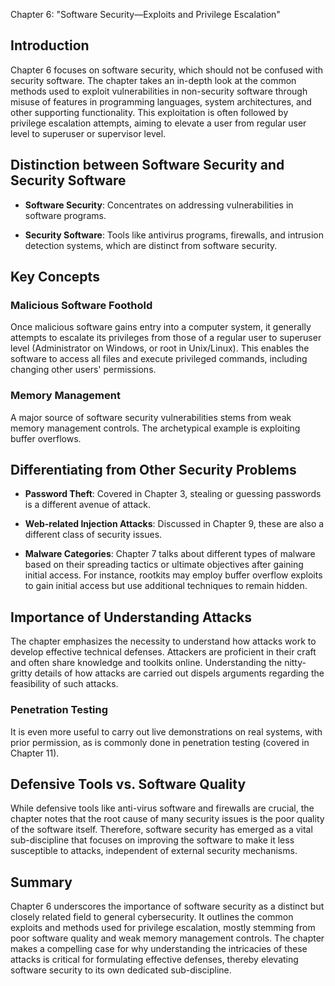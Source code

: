 Chapter 6: "Software Security—Exploits and Privilege Escalation"

## Introduction

Chapter 6 focuses on software security, which should not be confused with security software. The chapter takes an in-depth look at the common methods used to exploit vulnerabilities in non-security software through misuse of features in programming languages, system architectures, and other supporting functionality. This exploitation is often followed by privilege escalation attempts, aiming to elevate a user from regular user level to superuser or supervisor level.

## Distinction between Software Security and Security Software

- **Software Security**: Concentrates on addressing vulnerabilities in software programs.

- **Security Software**: Tools like antivirus programs, firewalls, and intrusion detection systems, which are distinct from software security.

## Key Concepts

### Malicious Software Foothold

Once malicious software gains entry into a computer system, it generally attempts to escalate its privileges from those of a regular user to superuser level (Administrator on Windows, or root in Unix/Linux). This enables the software to access all files and execute privileged commands, including changing other users' permissions.

### Memory Management

A major source of software security vulnerabilities stems from weak memory management controls. The archetypical example is exploiting buffer overflows.

## Differentiating from Other Security Problems

- **Password Theft**: Covered in Chapter 3, stealing or guessing passwords is a different avenue of attack.

- **Web-related Injection Attacks**: Discussed in Chapter 9, these are also a different class of security issues.

- **Malware Categories**: Chapter 7 talks about different types of malware based on their spreading tactics or ultimate objectives after gaining initial access. For instance, rootkits may employ buffer overflow exploits to gain initial access but use additional techniques to remain hidden.

## Importance of Understanding Attacks

The chapter emphasizes the necessity to understand how attacks work to develop effective technical defenses. Attackers are proficient in their craft and often share knowledge and toolkits online. Understanding the nitty-gritty details of how attacks are carried out dispels arguments regarding the feasibility of such attacks.

### Penetration Testing

It is even more useful to carry out live demonstrations on real systems, with prior permission, as is commonly done in penetration testing (covered in Chapter 11).

## Defensive Tools vs. Software Quality

While defensive tools like anti-virus software and firewalls are crucial, the chapter notes that the root cause of many security issues is the poor quality of the software itself. Therefore, software security has emerged as a vital sub-discipline that focuses on improving the software to make it less susceptible to attacks, independent of external security mechanisms.

## Summary

Chapter 6 underscores the importance of software security as a distinct but closely related field to general cybersecurity. It outlines the common exploits and methods used for privilege escalation, mostly stemming from poor software quality and weak memory management controls. The chapter makes a compelling case for why understanding the intricacies of these attacks is critical for formulating effective defenses, thereby elevating software security to its own dedicated sub-discipline.
